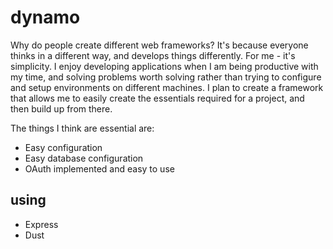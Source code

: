 dynamo
======

<p>Why do people create different web frameworks? It's because everyone thinks in a different way, and develops things differently. For me - it's simplicity. I enjoy developing applications when I am being productive with my time, and solving problems worth solving rather than trying to configure and setup environments on different machines. I plan to create a framework that allows me to easily create the essentials required for a project, and then build up from there.</p>

<p>The things I think are essential are:</p>

+ Easy configuration
+ Easy database configuration
+ OAuth implemented and easy to use

using
----

+ Express
+ Dust
